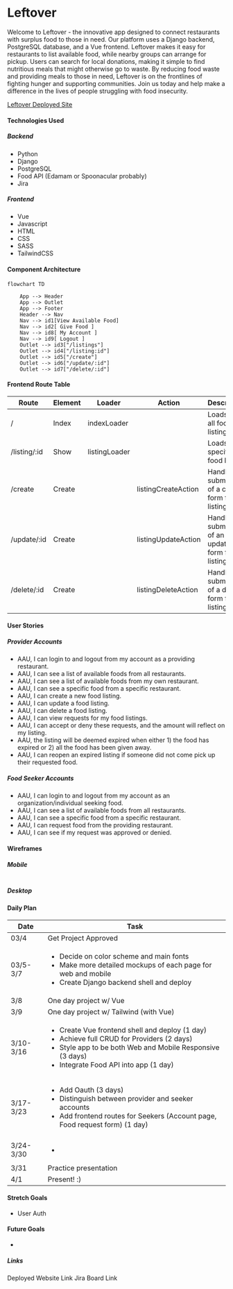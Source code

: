 # Leftover
<!-- Github Intro -->
Welcome to Leftover - the innovative app designed to connect restaurants with surplus food to those in need. Our platform uses a Django backend, PostgreSQL database, and a Vue frontend. Leftover makes it easy for restaurants to list available food, while nearby groups can arrange for pickup. Users can search for local donations, making it simple to find nutritious meals that might otherwise go to waste. By reducing food waste and providing meals to those in need, Leftover is on the frontlines of fighting hunger and supporting communities. Join us today and help make a difference in the lives of people struggling with food insecurity.


<!-- Marketing Intro -->
<!-- Introducing "Leftover", a revolutionary app designed to connect local restaurants with individuals and organizations in need of food. With Leftover, restaurants can easily donate their surplus food from the day to people who are struggling to access nutritious meals.

Using Leftover is simple and convenient. Restaurants can create an account and list the type and quantity of food they have available for donation. This information is then shared with nearby shelters, food banks, and other organizations, who can arrange to pick up the food at a convenient time.

Individuals in need of food can also use the app to find local restaurants offering donations. They can search for nearby restaurants and view the available food items, making it easy to find a meal that fits their dietary needs.

Leftover is a win-win solution for restaurants and the community. Restaurants can reduce food waste, while providing much-needed nourishment to those who need it most. Meanwhile, individuals and organizations can receive high-quality food at no cost, reducing food insecurity and promoting better health outcomes.

Join the Leftover community today and help us make a difference in the fight against hunger. -->

[Leftover Deployed Site]()

#### Technologies Used

##### Backend
- Python
- Django
- PostgreSQL
- Food API (Edamam or Spoonacular probably)
- Jira
<!-- possible APIs
https://developer.nutritionix.com/
https://open.fda.gov/
https://developer.edamam.com/edamam-docs-nutrition-api#/ -->

##### Frontend
- Vue
- Javascript
- HTML
- CSS
- SASS
- TailwindCSS


#### Component Architecture
```mermaid
flowchart TD

    App --> Header
    App --> Outlet
    App --> Footer
    Header --> Nav
    Nav --> id1[View Available Food]
    Nav --> id2[ Give Food ]
    Nav --> id8[ My Account ]
    Nav --> id9[ Logout ]
    Outlet --> id3["/listings"]
    Outlet --> id4["/listing:id"]
    Outlet --> id5["/create"]
    Outlet --> id6["/update/:id"]
    Outlet --> id7["/delete/:id"]
```

#### Frontend Route Table
|    Route     | Element |    Loader   |      Action      |                   Description                  |
|--------------|---------|-------------|------------------|------------------------------------------------|
|      /       | Index   |indexLoader|          | Loads up all food listings                        |
| /listing/:id | Show    |listingLoader|        | Loads up a specific food listing                  |
| /create      | Create  |       | listingCreateAction | Handle submission of a create form for listings  |
| /update/:id  | Create  |       | listingUpdateAction | Handle submission of an update form for listings |
| /delete/:id  | Create  |       | listingDeleteAction | Handle submission of a delete form for listings  |

#### User Stories
##### Provider Accounts
- AAU, I can login to and logout from my account as a providing restaurant.
- AAU, I can see a list of available foods from all restaurants.
- AAU, I can see a list of available foods from my own restaurant.
- AAU, I can see a specific food from a specific restaurant.
- AAU, I can create a new food listing.
- AAU, I can update a food listing.
- AAU, I can delete a food listing.
- AAU, I can view requests for my food listings.
- AAU, I can accept or deny these requests, and the amount will reflect on my listing.
- AAU, the listing will be deemed expired when either 1) the food has expired or 2) all the food has been given away.
- AAU, I can reopen an expired listing if someone did not come pick up their requested food.


##### Food Seeker Accounts
- AAU, I can login to and logout from my account as an organization/individual seeking food.
- AAU, I can see a list of available foods from all restaurants.
- AAU, I can see a specific food from a specific restaurant.
- AAU, I can request food from the providing restaurant.
- AAU, I can see if my request was approved or denied.

#### Wireframes
##### Mobile
![]()

##### Desktop

#### Daily Plan
| Date | Task |
|------|------|
|   03/4   |  Get Project Approved  |
|   03/5-3/7   |  <ul><li>Decide on color scheme and main fonts</li><li>Make more detailed mockups of each page for web and mobile</li><li>Create Django backend shell and deploy</li></ul>  |
|   3/8   |  One day project w/ Vue  |
|   3/9   |  One day project w/ Tailwind (with Vue) |
|   3/10-3/16   | <ul><li>Create Vue frontend shell and deploy (1 day)</li><li>Achieve full CRUD for Providers (2 days)</li><li>Style app to be both Web and Mobile Responsive (3 days)</li><li>Integrate Food API into app (1 day)</li></ul> |
|   3/17-3/23   | <ul><li>Add Oauth (3 days) </li><li>Distinguish between provider and seeker accounts</li><li>Add frontend routes for Seekers (Account page, Food request form) (1 day)</li></ul> |
|   3/24-3/30  | <ul><li></li></ul> |
|   3/31   | Practice presentation |
|   4/1    | Present! :) |

#### Stretch Goals
- User Auth

#### Future Goals
- 

##### Links
Deployed Website Link
Jira Board Link